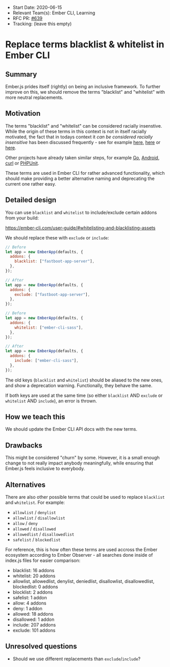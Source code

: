 - Start Date: 2020-06-15
- Relevant Team(s): Ember CLI, Learning
- RFC PR: [#639](https://github.com/emberjs/rfcs/pull/639)
- Tracking: (leave this empty)

# Replace terms blacklist & whitelist in Ember CLI

## Summary

Ember.js prides itself (rightly) on being an inclusive framework. To further improve on this, we should remove the terms "blacklist" and "whitelist" with more neutral replacements.

## Motivation

The terms "blacklist" and "whitelist" can be considered racially insenstive. While the origin of these terms in this context is not in itself racially motivated, the fact that in todays context it _can be considered racially insensitive_ has been discussed frequently - see for example [here](https://www.ncbi.nlm.nih.gov/pmc/articles/PMC6148600/), [here](https://bugs.chromium.org/p/chromium/issues/detail?id=981129#c16) or [here](https://www.zdnet.com/article/uk-ncsc-to-stop-using-whitelist-and-blacklist-due-to-racial-stereotyping/).

Other projects have already taken similar steps, for example [Go](https://go-review.googlesource.com/c/go/+/236857/), [Android](<https://android-review.googlesource.com/q/topic:%22soong_inclusive_language%22+(status:open%20OR%20status:merged)>), [curl](https://github.com/curl/curl/pull/5546) or [PHPUnit](https://github.com/sebastianbergmann/phpunit/issues/4275).

These terms are used in Ember CLI for rather advanced functionality, which should make providing a better alternative naming and deprecating the current one rather easy.

## Detailed design

You can use `blacklist` and `whitelist` to include/exclude certain addons from your build:

https://ember-cli.com/user-guide/#whitelisting-and-blacklisting-assets

We should replace these with `exclude` or `include`:

```js
// Before
let app = new EmberApp(defaults, {
  addons: {
    blacklist: ["fastboot-app-server"],
  },
});

// After
let app = new EmberApp(defaults, {
  addons: {
    exclude: ["fastboot-app-server"],
  },
});

// Before
let app = new EmberApp(defaults, {
  addons: {
    whitelist: ["ember-cli-sass"],
  },
});

// After
let app = new EmberApp(defaults, {
  addons: {
    include: ["ember-cli-sass"],
  },
});
```

The old keys (`blacklist` and `whitelist`) should be aliased to the new ones, and show a deprecation warning. Functionally, they behave the same.

If both keys are used at the same time (so either `blacklist` AND `exclude` or `whitelist` AND `include`), an error is thrown.

## How we teach this

We should update the Ember CLI API docs with the new terms.

## Drawbacks

This might be considered "churn" by some. However, it is a small enough change to not really impact anybody meaningfully, while ensuring that Ember.js feels inclusive to everybody.

## Alternatives

There are also other possible terms that could be used to replace `blacklist` and `whitelist`. For example:

- `allowlist` / `denylist`
- `allowlist` / `disallowlist`
- `allow` / `deny`
- `allowed` / `disallowed`
- `allowedlist` / `disallowedlist`
- `safelist` / `blockedlist`

For reference, this is how often these terms are used accross the Ember ecosystem according to Ember Observer - all searches done inside of index.js files for easier comparison:

- blacklist: 16 addons
- whitelist: 20 addons
- allowlist, allowedlist, denylist, deniedlist, disallowlist, disallowedlist, blockedlist: 0 addons
- blocklist: 2 addons
- safelist: 1 addon
- allow: 4 addons
- deny: 1 addon
- allowed: 18 addons
- disallowed: 1 addon
- include: 207 addons
- exclude: 101 addons

## Unresolved questions

- Should we use different replacements than `exclude`/`include`?
